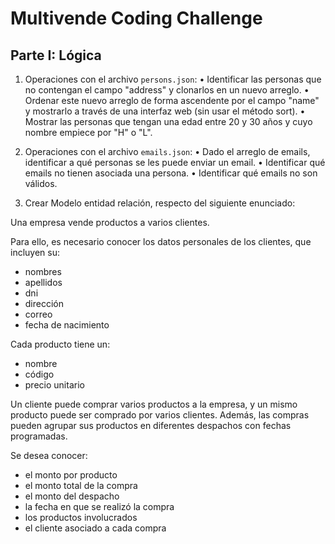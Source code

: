 # Multivende Coding Challenge

## Parte I: Lógica

1. Operaciones con el archivo `persons.json`:
    • Identificar las personas que no contengan el campo "address" y clonarlos en un nuevo arreglo.
    • Ordenar este nuevo arreglo de forma ascendente por el campo "name" y mostrarlo a través de una interfaz web (sin usar el método sort).
    • Mostrar las personas que tengan una edad entre 20 y 30 años y cuyo nombre empiece por "H" o "L".

2. Operaciones con el archivo `emails.json`:
    • Dado el arreglo de emails, identificar a qué personas se les puede enviar un email.
    • Identificar qué emails no tienen asociada una persona.
    • Identificar qué emails no son válidos.

3. Crear Modelo entidad relación, respecto del siguiente enunciado:

Una empresa vende productos a varios clientes.

Para ello, es necesario conocer los datos personales de los clientes, que incluyen su:
- nombres
- apellidos
- dni
- dirección
- correo
- fecha de nacimiento

Cada producto tiene un:
- nombre
- código
- precio unitario

Un cliente puede comprar varios productos a la empresa, y un mismo producto puede ser comprado por varios clientes. Además, las compras pueden agrupar sus productos en diferentes despachos con fechas programadas.

Se desea conocer:
- el monto por producto
- el monto total de la compra
- el monto del despacho
- la fecha en que se realizó la compra
- los productos involucrados
- el cliente asociado a cada compra
